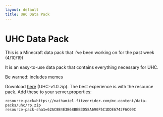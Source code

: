 ```yaml
---
layout: default
title: UHC Data Pack
---
```


# UHC Data Pack
This is a Minecraft data pack that I've been working on for the past week (4/10/19)

It is an easy-to-use data pack that contains everything necessary for UHC.

Be warned: includes memes

Download [here][pack] \(UHC-v1.0.zip\). The best experience is with the resource pack. Add these to your server.properties:

```
resource-pack=https://nathaniel.fitzenrider.com/mc-content/data-packs/uhc/rp.zip
resource-pack-sha1=62AC8B4E3B68BEB3D58A690F5C1DDE6742F6C09C
```


[pack]: UHC-v1.0.zip